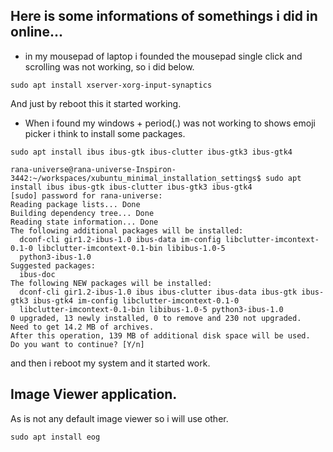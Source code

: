 ## Here is some informations of somethings i did in online...


* in my mousepad of laptop i founded the mousepad single click and scrolling was not working, so i did below.
```
sudo apt install xserver-xorg-input-synaptics
```
And just by reboot this it started working.


* When i found my windows + period(.) was not working to shows emoji picker i think to install some packages.

```
sudo apt install ibus ibus-gtk ibus-clutter ibus-gtk3 ibus-gtk4
```

```
rana-universe@rana-universe-Inspiron-3442:~/workspaces/xubuntu_minimal_installation_settings$ sudo apt install ibus ibus-gtk ibus-clutter ibus-gtk3 ibus-gtk4
[sudo] password for rana-universe: 
Reading package lists... Done
Building dependency tree... Done
Reading state information... Done
The following additional packages will be installed:
  dconf-cli gir1.2-ibus-1.0 ibus-data im-config libclutter-imcontext-0.1-0 libclutter-imcontext-0.1-bin libibus-1.0-5
  python3-ibus-1.0
Suggested packages:
  ibus-doc
The following NEW packages will be installed:
  dconf-cli gir1.2-ibus-1.0 ibus ibus-clutter ibus-data ibus-gtk ibus-gtk3 ibus-gtk4 im-config libclutter-imcontext-0.1-0
  libclutter-imcontext-0.1-bin libibus-1.0-5 python3-ibus-1.0
0 upgraded, 13 newly installed, 0 to remove and 230 not upgraded.
Need to get 14.2 MB of archives.
After this operation, 139 MB of additional disk space will be used.
Do you want to continue? [Y/n] 
```
and then i reboot my system and it started work.



## Image Viewer application.
As is not any default image viewer so i will use other.

```
sudo apt install eog
```












